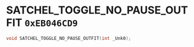 # SATCHEL_TOGGLE_NO_PAUSE_OUTFIT `0xEB046CD9`

```cpp
void SATCHEL_TOGGLE_NO_PAUSE_OUTFIT(int _Unk0);
```